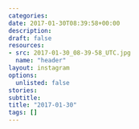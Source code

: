 ```yaml
---
categories:
date: 2017-01-30T08:39:58+00:00
description:
draft: false
resources:
- src: 2017-01-30_08-39-58_UTC.jpg
  name: "header"
layout: instagram
options:
  unlisted: false
stories:
subtitle:
title: "2017-01-30"
tags: []
---
```


 
